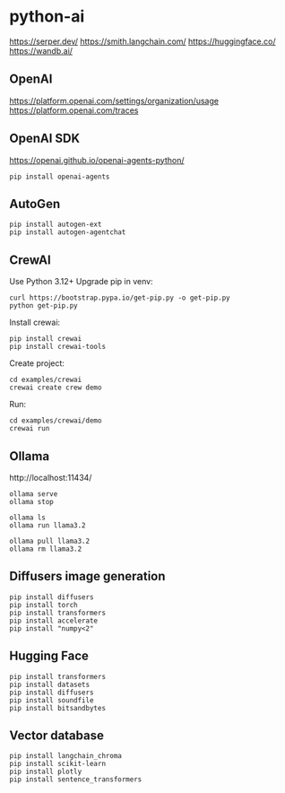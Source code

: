 # python-ai

https://serper.dev/
https://smith.langchain.com/
https://huggingface.co/
https://wandb.ai/

## OpenAI

https://platform.openai.com/settings/organization/usage
https://platform.openai.com/traces

## OpenAI SDK

https://openai.github.io/openai-agents-python/
```
pip install openai-agents
```

## AutoGen
```
pip install autogen-ext
pip install autogen-agentchat
```

## CrewAI
Use Python 3.12+
Upgrade pip in venv:
```
curl https://bootstrap.pypa.io/get-pip.py -o get-pip.py
python get-pip.py
```
Install crewai:
```
pip install crewai
pip install crewai-tools
```
Create project:
```
cd examples/crewai
crewai create crew demo
```

Run:
```
cd examples/crewai/demo
crewai run
```

## Ollama

http://localhost:11434/

```
ollama serve
ollama stop

ollama ls
ollama run llama3.2

ollama pull llama3.2
ollama rm llama3.2
```

## Diffusers image generation
```
pip install diffusers
pip install torch
pip install transformers
pip install accelerate
pip install "numpy<2"
```

## Hugging Face
```
pip install transformers
pip install datasets
pip install diffusers
pip install soundfile
pip install bitsandbytes
```

## Vector database
```
pip install langchain_chroma
pip install scikit-learn
pip install plotly
pip install sentence_transformers
```